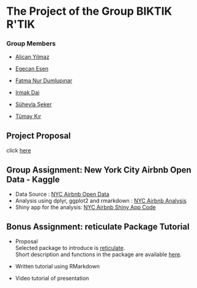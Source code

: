 # The Project of the Group BIKTIK R'TIK

### Group Members

- [Alican Yılmaz](https://pjournal.github.io/boun01-alicanylmz/)

- [Egecan Esen](https://pjournal.github.io/boun01-egc-boun/)

- [Fatma Nur Dumlupınar](https://pjournal.github.io/boun01-fatmadumlupinar/)

- [Irmak Dai](https://pjournal.github.io/boun01-irmakdai/)

- [Süheyla Şeker](https://pjournal.github.io/boun01-Suheylaseker/)

- [Tümay Kır](https://pjournal.github.io/boun01-tumaykir/)


## Project Proposal 
click [here](https://pjournal.github.io/boun01g-biktik-r-tik/Project-Proposal.html)

## Group Assignment: New York City Airbnb Open Data - Kaggle
- Data Source : [NYC Airbnb Open Data](https://www.kaggle.com/dgomonov/new-york-city-airbnb-open-data)
- Analysis using dplyr, ggplot2 and rmarkdown : [NYC Airbnb Analysis](GroupAssignment.html)
- Shiny app for the analysis: [NYC Airbnb Shiny App Code](ShinyApp.html)

## Bonus Assignment: reticulate Package Tutorial
- Proposal 
<br> Selected package to introduce is [reticulate](https://cran.r-project.org/web/packages/reticulate/index.html).
<br> Short description and functions in the package are available [here](https://www.rdocumentation.org/packages/reticulate/versions/1.16).

- Written tutorial using RMarkdown
- Video tutorial of presentation



